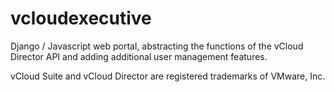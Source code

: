 vcloudexecutive
===============

Django / Javascript web portal, abstracting the functions of the vCloud Director API and adding additional user management features.

vCloud Suite and vCloud Director are registered trademarks of VMware, Inc.

